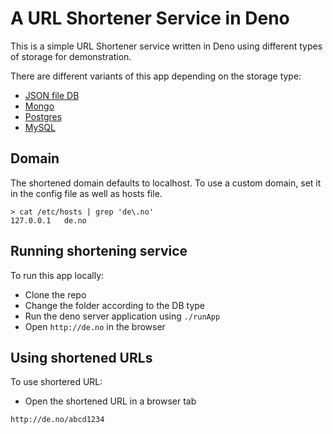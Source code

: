 # A URL Shortener Service in Deno

This is a simple URL Shortener service written in Deno using different types of storage for demonstration.

There are different variants of this app depending on the storage type:

- [JSON file DB](app-json-db)
- [Mongo](app-mongo-db)
- [Postgres](app-postgres-db)
- [MySQL](app-mysql-db)

## Domain

The shortened domain defaults to localhost. To use a custom domain, set it in the config file as well as hosts file.

```
> cat /etc/hosts | grep 'de\.no'
127.0.0.1	de.no
```

## Running shortening service

To run this app locally:

- Clone the repo
- Change the folder according to the DB type
- Run the deno server application using `./runApp`
- Open `http://de.no` in the browser

## Using shortened URLs

To use shortered URL:

- Open the shortened URL in a browser tab

`http://de.no/abcd1234`